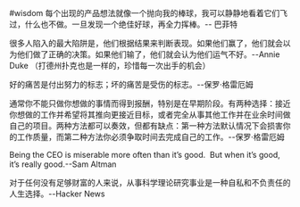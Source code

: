 #wisdom 
每个出现的产品想法就像一个抛向我的棒球，我可以静静地看着它们飞过，什么也不做。一旦发现一个绝佳好球，再全力挥棒。-- 巴菲特

很多人陷入的最大陷阱是，他们根据结果来判断表现。如果他们赢了，他们就会以为他们做了正确的决策。如果他们输了，他们就会认为他们运气不好。--Annie Duke
（打德州扑克也是一样的，珍惜每一次出手的机会）


好的痛苦是付出努力的标志；坏的痛苦是受伤的标志。--保罗·格雷厄姆

通常你不能只做你想做的事情而得到报酬，特别是在早期阶段。有两种选择：接近你想做的工作并希望将其推向更接近目标，或者完全从事其他工作并在业余时间做自己的项目。两种方法都可以奏效，但都有缺点：第一种方法默认情况下会损害你的工作质量，而第二种方法你必须争取时间去完成自己的工作。--保罗·格雷厄姆


Being the CEO is miserable more often than it’s good.  But when it’s good, it’s really good.--Sam Altman

对于任何没有足够财富的人来说，从事科学理论研究事业是一种自私和不负责任的人生选择。--Hacker News